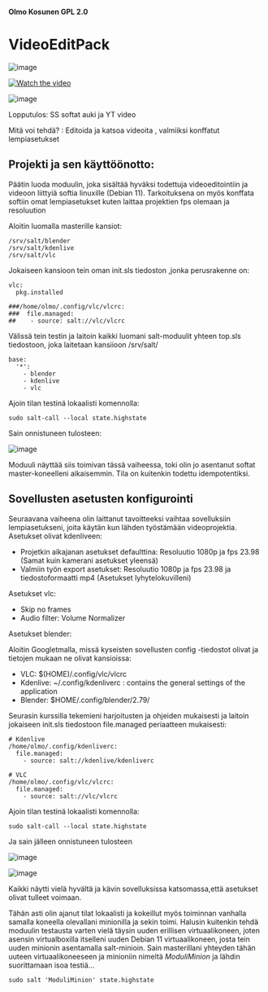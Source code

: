 **Olmo Kosunen GPL 2.0**

# VideoEditPack
![image](https://user-images.githubusercontent.com/60943507/168652154-854af248-07e2-4f1e-9176-a723c4498be2.png)

 [![Watch the video](https://img.youtube.com/vi/rWjIpZxOqks/maxresdefault.jpg)](https://youtu.be/rWjIpZxOqks)                                                                                                 

![image](https://user-images.githubusercontent.com/60943507/168652555-17a99538-08c6-403e-914a-92b55b75d220.png)



Lopputulos: SS softat auki ja YT video

Mitä voi tehdä? : Editoida ja katsoa videoita , valmiiksi konffatut lempiasetukset

## Projekti ja sen käyttöönotto:

Päätin luoda moduulin, joka sisältää hyväksi todettuja videoeditointiin ja videoon liittyiä softia linuxille (Debian 11). Tarkoituksena on myös konffata softiin omat lempiasetukset kuten laittaa projektien fps olemaan ja resoluution 

Aloitin luomalla masterille kansiot:

    /srv/salt/blender
    /srv/salt/kdenlive
    /srv/salt/vlc
 
Jokaiseen kansioon tein oman init.sls tiedoston ,jonka perusrakenne on:

    vlc:
      pkg.installed

    ###/home/olmo/.config/vlc/vlcrc:
    ###  file.managed:
    ##    - source: salt://vlc/vlcrc

Välissä tein testin ja laitoin kaikki luomani salt-moduulit yhteen top.sls tiedostoon, joka laitetaan kansiioon /srv/salt/

    base:
      '*':
        - blender
        - kdenlive
        - vlc
       
Ajoin tilan testinä lokaalisti komennolla:
    
    sudo salt-call --local state.highstate
    
Sain onnistuneen tulosteen:

![image](https://user-images.githubusercontent.com/60943507/168825371-4943525a-346e-443b-9d1b-80430d136f3c.png)

Moduuli näyttää siis toimivan tässä vaiheessa, toki olin jo asentanut softat master-koneelleni aikaisemmin. Tila on kuitenkin todettu idempotentiksi.

## Sovellusten asetusten konfigurointi

Seuraavana vaiheena olin laittanut tavoitteeksi vaihtaa sovelluksiin lempiasetukseni, joita käytän kun lähden työstämään videoprojektia.
Asetukset olivat kdenliveen: 

* Projetkin aikajanan asetukset defaulttina: Resoluutio 1080p ja fps 23.98 (Samat kuin kamerani asetukset yleensä)
* Valmiin työn export asetukset: Resoluutio 1080p ja fps 23.98 ja tiedostoformaatti mp4 (Asetukset lyhytelokuvilleni)

Asetukset vlc:

* Skip no frames
* Audio filter: Volume Normalizer

Asetukset blender:


Aloitin Googletmalla, missä kyseisten sovellusten config -tiedostot olivat ja tietojen mukaan ne olivat kansioissa:

* VLC: $(HOME)/.config/vlc/vlcrc
* Kdenlive: ~/.config/kdenliverc : contains the general settings of the application
* Blender: $HOME/.config/blender/2.79/

Seurasin kurssilla tekemieni harjoitusten ja ohjeiden mukaisesti ja 
laitoin jokaiseen init.sls tiedostoon file.managed periaatteen mukaisesti:

    # Kdenlive
    /home/olmo/.config/kdenliverc:
      file.managed:
        - source: salt://kdenlive/kdenliverc
    
    # VLC
    /home/olmo/.config/vlc/vlcrc:
      file.managed:
        - source: salt://vlc/vlcrc
     

Ajoin tilan testinä lokaalisti komennolla:
    
    sudo salt-call --local state.highstate 

Ja sain jälleen onnistuneen tulosteen

![image](https://user-images.githubusercontent.com/60943507/168885198-be687d86-2217-4bf7-8384-6ff12d9335d8.png)

![image](https://user-images.githubusercontent.com/60943507/168885053-39b5e3a5-119e-4aa0-9222-6d45494de200.png)

    
Kaikki näytti vielä hyvältä ja kävin sovelluksissa katsomassa,että asetukset olivat tulleet voimaan.

Tähän asti olin ajanut tilat lokaalisti ja kokeillut myös toiminnan vanhalla samalla koneella olevallani minionilla ja sekin toimi.
Halusin kuitenkin tehdä moduulin testausta varten vielä täysin uuden erillisen virtuaalikoneen, joten asensin virtualboxilla itselleni uuden Debian 11
virtuaalikoneen, josta tein uuden minionin asentamalla salt-minioin.
Sain masterillani yhteyden tähän uuteen virtuaalikoneeseen ja minioniin nimeltä *ModuliMinion* ja lähdin suorittamaan isoa testiä...

    sudo salt 'ModuliMinion' state.highstate
    
   
   
  



